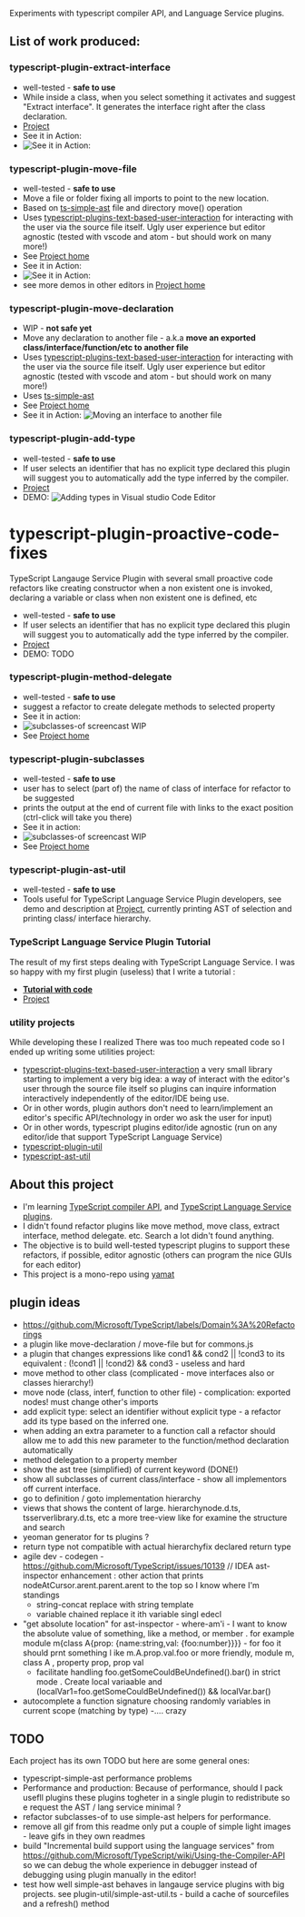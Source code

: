Experiments with typescript compiler API, and Language Service plugins.

## List of work produced: 


### typescript-plugin-extract-interface

 * well-tested - **safe to use**
 * While inside a class, when you select something it activates and suggest "Extract interface". It generates the interface right after the class declaration. 
 * [Project](https://github.com/cancerberoSgx/typescript-plugins-of-mine/tree/master/typescript-plugin-extract-interface)
 * See it in Action: 
 * ![See it in Action: ](https://github.com/cancerberoSgx/typescript-plugins-of-mine/blob/master/typescript-plugin-extract-interface/doc-assets/extract-interface.gif?raw=true?p=.gif)

### typescript-plugin-move-file

 * well-tested - **safe to use**
 * Move a file or folder fixing all imports to point to the new location. 
 * Based on [ts-simple-ast](https://dsherret.github.io/ts-simple-ast) file and directory move() operation
 * Uses
   [typescript-plugins-text-based-user-interaction](https://github.com/cancerberoSgx/typescript-plugins-of-mine/tree/master/typescript-plugins-text-based-user-interaction)
   for interacting with the user via the source file itself.  Ugly user experience but editor agnostic (tested with vscode and
   atom - but should work on many more!)
 * See [Project home](https://github.com/cancerberoSgx/typescript-plugins-of-mine/tree/master/typescript-plugin-move-file)
 * See it in Action: 
 * ![See it in Action: ](https://github.com/cancerberoSgx/typescript-plugins-of-mine/blob/master/typescript-plugin-move-file/doc-assets/vs-code-move-file.gif?raw=true?p=.gif)
 * see more demos in other editors in [Project home](https://github.com/cancerberoSgx/typescript-plugins-of-mine/tree/master/typescript-plugin-move-file)

### typescript-plugin-move-declaration

 * WIP - **not safe yet**
 * Move any declaration to another file - a.k.a **move an exported class/interface/function/etc to another
   file**
 * Uses
   [typescript-plugins-text-based-user-interaction](https://github.com/cancerberoSgx/typescript-plugins-of-mine/tree/master/typescript-plugins-text-based-user-interaction)
   for interacting with the user via the source file itself. Ugly user experience but editor agnostic (tested with vscode and
   atom - but should work on many more!)
 * Uses [ts-simple-ast](https://dsherret.github.io/ts-simple-ast)
 * See [Project home](https://github.com/cancerberoSgx/typescript-plugins-of-mine/tree/master/typescript-plugin-move-declaration)
 * See it in Action: ![Moving an interface to another
   file](https://raw.githubusercontent.com/cancerberoSgx/typescript-plugins-of-mine/master/typescript-plugin-move-declaration/doc-assets/vscode-move-interface.gif)
 
### typescript-plugin-add-type


 * well-tested - **safe to use**
 * If user selects an identifier that has no explicit type declared this plugin will suggest you to automatically add the type inferred by the compiler. 
 * [Project](https://github.com/cancerberoSgx/typescript-plugins-of-mine/tree/master/typescript-plugin-add-type)
 * DEMO: ![Adding types in Visual studio Code Editor](https://github.com/cancerberoSgx/typescript-plugins-of-mine/blob/master/typescript-plugin-add-type/doc-assets/vscode.gif?raw=true?p=.gif)


# typescript-plugin-proactive-code-fixes

TypeScript Langauge Service Plugin with several small proactive code refactors like creating constructor when a non existent one is invoked, declaring a variable or class when non existent one is defined, etc

 * well-tested - **safe to use**
 * If user selects an identifier that has no explicit type declared this plugin will suggest you to automatically add the type inferred by the compiler. 
 * [Project](https://github.com/cancerberoSgx/typescript-plugins-of-mine/tree/master/typescript-proactive-code-fixes)
 * DEMO: TODO

### typescript-plugin-method-delegate

 * well-tested - **safe to use**
 * suggest a refactor to create delegate methods to selected property
 * See it in action: 
 * ![subclasses-of screencast
   WIP](https://github.com/cancerberoSgx/typescript-plugins-of-mine/blob/master/typescript-plugin-method-delegate/doc-assets/vscode.gif?raw=true?p=.gif)
 * See [Project home](https://github.com/cancerberoSgx/typescript-plugins-of-mine/tree/master/typescript-plugin-method-delegate)

### typescript-plugin-subclasses

 * well-tested - **safe to use**
 * user has to select (part of) the name of class of interface for refactor to be suggested
 * prints the output at the end of current file with links to the exact position (ctrl-click will take you there)
 * See it in action: 
 * ![subclasses-of screencast
   WIP](https://github.com/cancerberoSgx/typescript-plugins-of-mine/blob/master/typescript-plugin-subclasses-of/doc-assets/screencast.gif?raw=true?p=.gif)
 * See [Project home](https://github.com/cancerberoSgx/typescript-plugins-of-mine/tree/master/typescript-plugin-subclasses)

### typescript-plugin-ast-util

 * well-tested - **safe to use**
 * Tools useful for TypeScript Language Service Plugin developers, see demo and description at [Project](https://github.com/cancerberoSgx/typescript-plugins-of-mine/tree/master/typescript-plugin-ast-util), currently printing AST of selection and printing class/ interface hierarchy. 

### TypeScript Language Service Plugin Tutorial

The result of my first steps dealing with TypeScript Language Service. I was so happy with my first plugin (useless) that I write a tutorial : 

 * **[Tutorial with code](https://cancerberosgx.github.io/typescript-plugins-of-mine/sample-ts-plugin1/src/)**
 * [Project](https://github.com/cancerberoSgx/typescript-plugins-of-mine/tree/master/sample-ts-plugin1)

### utility projects

While developing these I realized There was too much repeated code so I ended up writing some utilities project: 

 * [typescript-plugins-text-based-user-interaction](https://github.com/cancerberoSgx/typescript-plugins-of-mine/tree/master/typescript-plugins-text-based-user-interaction) a very small library starting to implement a very big
   idea: a way of interact with the editor's user through the source file itself so plugins can inquire
   information interactively independently of the editor/IDE being use. 
 * Or in other words, plugin authors don't need to learn/implement an editor's specific API/technology in
   order wo ask the user for input) 
 * Or in other words, typescript plugins editor/ide agnostic (run on any editor/ide that support TypeScript
   Language Service)
 * [typescript-plugin-util](https://github.com/cancerberoSgx/typescript-plugins-of-mine/tree/master/typescript-plugin-util)
 * [typescript-ast-util](https://github.com/cancerberoSgx/typescript-plugins-of-mine/tree/master/typescript-ast-util)







## About this project

 * I'm learning [TypeScript compiler
   API](https://github.com/Microsoft/TypeScript/wiki/Using-the-Compiler-API), and [TypeScript Language Service
   plugins](https://github.com/Microsoft/TypeScript/wiki/Writing-a-Language-Service-Plugin). 
 * I didn't found refactor plugins like move method, move class, extract interface, method delegate. etc.
   Search a lot didn't found anything.
 * The objective is to build well-tested typescript plugins to support these refactors, if possible, editor
   agnostic (others can program the nice GUIs for each editor)
 * This project is a mono-repo using [yamat](https://github.com/cancerberoSgx/yamat)



  
## plugin ideas

* https://github.com/Microsoft/TypeScript/labels/Domain%3A%20Refactorings
* a plugin like move-declaration /  move-file  but for commons.js
* a plugin that changes expressions like cond1 && cond2 || !cond3 to its equivalent : (!cond1 || !cond2) && cond3 - useless and hard
* move method to other class (complicated - move interfaces also or classes hierarchy!)
* move node (class, interf, function to other file) - complication: exported nodes! must change other's imports
* add explicit type: select an identifier without explicit type - a refactor add its type based on the inferred one. 
* when adding an extra parameter to a function call a refactor should allow me to add this new parameter to the function/method declaration automatically
* method delegation to a property member
* show the ast tree (simplified) of current keyword (DONE!)
* show all subclasses of current class/interface - show all implementors off current interface. 
* go to definition / goto implementation hierarchy
* views that shows the content of large. hierarchynode.d.ts, tsserverlibrary.d.ts, etc a more tree-view like for examine the structure and search
* yeoman generator for ts plugins ? 
* return type not compatible with actual hierarchyfix declared return type
* agile dev - codegen - https://github.com/Microsoft/TypeScript/issues/10139
// IDEA ast-inspector enhancement : other action that prints nodeAtCursor.arent.parent.arent to the top so I know where I'm standings
  * string-concat replace with string template
  * variable chained replace it ith variable singl edecl
* "get absolute location" for ast-inspector - where-am'i - I want to know the absolute value of something, like a method, or member . for example module m{class A{prop: {name:string,val: {foo:number}}}} - for foo it should prnt something l ike m.A.prop.val.foo  or more friendly, module m, class A , property prop, prop val
  * facilitate handling foo.getSomeCouldBeUndefined().bar() in strict mode . Create local variaable and (localVar1=foo.getSomeCouldBeUndefined()) && localVar.bar()
 * autocomplete a function signature choosing randomly variables in current scope (matching by type) -.... crazy

## TODO

Each project has its own TODO but here are some general ones: 
  
 * typescript-simple-ast performance problems
 * Performance and production:  Because of performance, should I pack usefll plugins these plugins togheter in a single plugin to redistribute  so e request the AST / lang service minimal ?
  * refactor subclasses-of to use simple-ast helpers for performance. 
  * remove all gif from this readme only put a couple of simple light images - leave gifs in they own readmes
 * build "Incremental build support using the language services" from https://github.com/Microsoft/TypeScript/wiki/Using-the-Compiler-API so we can debug the whole experience in debugger instead of debugging using plugin manually in the editor!
 * test how well simple-ast behaves in langauge service plugins with big projects. see plugin-util/simple-ast-util.ts - build a cache of sourcefiles and a refresh() method
  


